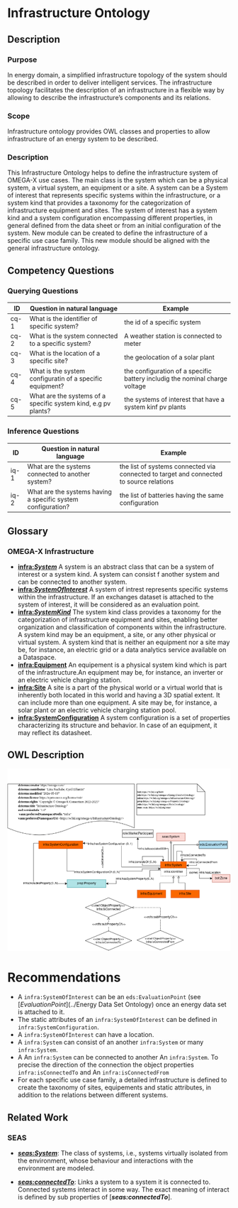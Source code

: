 # Infrastructure Ontology

## Description
### Purpose
In energy domain, a simplified infrastructure topology of the system should be described in order to deliver intelligent services. The infrastructure topology facilitates the description of an infrastructure in a flexible way by allowing to describe the infrastructure’s components and its relations. 
### Scope
Infrastructure ontology provides OWL classes and properties to allow infrastructure of an energy system to be described.
### Description
This Infrastructure Ontology helps to define the infrastructure system of OMEGA-X use cases. The main class is the system which can be a physical system, a virtual system, an equipment or a site.
A system can be a System of interest that represents specific systems within the infrastructure, or a system kind that provides a taxonomy for the categorization of infrastructure equipment and sites.
The system of interest has a system kind and a system configuration encompassing different properties, in general defined from the data sheet or from an initial configuration of the system. New module can be created to define the infrastructure of a specific use case family. This new module should be aligned with the general infrastructure ontology.

## Competency Questions

### Querying Questions
| ID | Question in natural language | Example
|---|---|---|
| cq-1 |What is the identifier of specific system? | the id of a specific system |
| cq-2 |What is the system connected to a specific system? | A weather station  is connected to meter  |
| cq-3 |What is the location of a specific site? | the  geolocation of a solar plant|
| cq-4 |What is the system configuratin of a specific equipment? | the configuration  of a specific battery includig the nominal charge voltage|
| cq-5 |What are the systems of a specific system kind, e.g pv plants? |the systems of interest that have a system kinf pv plants|

### Inference Questions
| ID | Question in natural language | Example
|---|---|---|
| iq-1 | What are the systems connected to another system?| the list of systems connected via connected to target and connected to source relations|
| iq-2 | What are the systems having a specific system configuration?| the list of batteries having the same configuration|

## Glossary
### OMEGA-X Infrastructure
* [**infra:_System_**](https://w3id.org/omega-x/InfrastructureOntology/System/)
A system is an abstract class that can be a system of interest or a system kind. A system can consist f another system and can be connected to another system. 
* [**infra:_SystemOfInterest_**](https://w3id.org/omega-x/InfrastructureOntology/SystemOfInterest/)
A system of intrest represents specific systems within the infrastructure. If an exchanges dataset is attached to the system of interest, it will be considered as an evaluation point.
* [**infra:_SystemKind_**](https://w3id.org/omega-x/InfrastructureOntology/SystemKind/)
The system kind class provides a taxonomy for the categorization of infrastructure equipment and sites, enabling better organization and classification of components within the infrastructure. A system kind may be an equipment, a site, or any other physical or virtual system. A system kind that is neither an equipment nor a site may be, for instance, an electric grid or a data analytics service available on a Dataspace.
* [**infra:Equipment**](https://w3id.org/omega-x/InfrastructureOntology/Equipment/)
An equipement is a physical system kind which is part of the infrastructure.An equipment may be, for instance, an inverter or an electric vehicle charging station.
* [**infra:Site**](https://w3id.org/omega-x/InfrastructureOntology/Site/)
A site is a part of the physical world or a virtual world that is inherently both located in this world and having a 3D spatial extent. It can include more than one equipment. A site may be, for instance, a solar plant or an electric vehicle charging station pool.
* [**infra:SystemConfiguration**](https://w3id.org/omega-x/InfrastructureOntology/SystemConfiguration/)
A system configuration is a set of properties characterizing its structure and behavior. In case of an equipment, it may reflect its datasheet.
## OWL Description
![Diagram](./InfraModule-v1.0.png)
# Recommendations
- A `infra:SystemOfInterest` can be an `eds:EvaluationPoint` (see [_EvaluationPoint_](../Energy Data Set Ontology) once an energy data set is attached to it. 
- The static attributes of an `infra:SystemOfInterest` can be defined in `infra:SystemConfiguration`. 
- A `infra:SystemOfInterest` can have a location. 
- A `infra:System` can consist of an another  `infra:System` or many  `infra:System`.
- A An `infra:System` can be connected to another An `infra:System`. To precise the direction of the connection the object properties `infra:isConnectedTo` and An `infra:isConnectedFrom`
- For each specific use case family, a detailed infrastructure is defined to create the taxonomy of sites, equipements and static attributes, in addition to the relations between different systems.

## Related Work
### SEAS
* [**_seas:System_**]( https://w3id.org/seas/System): The class of systems, i.e., systems virtually isolated from the environment, whose behaviour and interactions with the environment are modeled.

* [**_seas:connectedTo_**]( https://w3id.org/seas/connectedTo): Links a system to a system it is connected to. Connected systems interact in some way. The exact meaning of interact is defined by sub properties of [**_seas:connectedTo_**]. 
